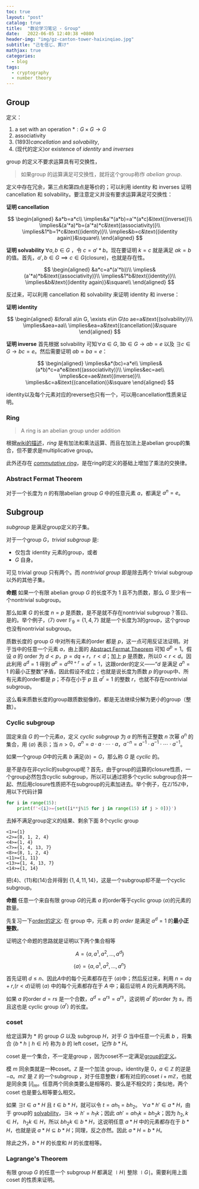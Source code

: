 ```yaml
---
toc: true
layout: "post"
catalog: true
title:  "数论学习笔记 - Group"
date:   2022-06-05 12:40:38 +0800
header-img: "img/gz-canton-tower-haixinqiao.jpg"
subtitle: "己を信じ、貫け"
mathjax: true
categories: 
  - blog
tags:
  - cryptography
  - number theory
---
```



## Group
定义：
1. a set with an operation $*:G\times G\to G$
2. associativity
3. (1893)_cancellation_ and _solvability_,
4. (现代的定义)or existence of _identity_ and _inverses_

group 的定义不要求运算具有可交换性，

> 如果group 的运算满足可交换性，就将这个group称作 _abelian group_.

定义中存在冗余，第三点和第四点是等价的；可以利用 identity 和 inverses 证明 cancellation 和 solvability。要注意定义并没有要求运算满足可交换性：

**证明 cancellation**

$$
\begin{aligned}
&a*b=a*c\\
\implies&a'*(a*b)=a'*(a*c)&\text{(inverse)}\\
\implies&(a'*a)*b=(a'*a)*c&\text{(associativity)}\\
\implies&1*b=1*c&\text{(identity)}\\
\implies&b=c&\text{(identity again)}&\square\\
\end{aligned}
$$

**证明 solvability** $\forall a,b \in G$ ，令 $c=a'*b$。现在要证明 $k=c$ 就是满足 $ak=b$的值。首先，$a',b\in G\implies c\in G\text{(closure)}$，也就是存在性。

$$
\begin{aligned}
&a*c=a*(a'*b))\\
\implies&(a'*a)*b&\text{(associativity)}\\
\implies&1*b&\text{(identity)}\\
\implies&b&\text{(identity again)}&\square\\
\end{aligned}
$$

反过来，可以利用 cancellation 和 solvability 来证明 identity 和 inverse：

**证明 identity** 

$$
\begin{aligned}
&\forall a\in G, \exists e\in G\to ae=a&\text{(solvability)}\\
\implies&aea=aa\\
\implies&ea=a&\text{(cancellation)}&\square
\end{aligned}
$$


**证明 inverse** 首先根据 solvability 可知$\forall a\in G, \exists b\in G\to ab=e$ 以及 $\exists c\in G\to bc=e$。然后需要证明 $ab=ba=e$：


$$
\begin{aligned}
\implies&a*(bc)=a*e\\
\implies&(a*b)*c=a*e&\text{(associativity)}\\
\implies&ec=ae\\
\implies&ce=ae&\text{(inverse)}\\
\implies&c=a&\text{(cancellation)}&\square
\end{aligned}
$$

identity以及每个元素对应的reverse也只有一个，可以用cancellation性质来证明。

### Ring

> A ring is an abelian group under addition

根据[wiki的描述](https://en.wikipedia.org/wiki/Ring_(mathematics))，_ring_ 是有加法和乘法运算、而且在加法上是abelian group的集合，但不要求是multiplicative group。

此外还存在 [_commutative ring_](https://en.wikipedia.org/wiki/Commutative_ring)，是在ring的定义的基础上增加了乘法的交换律。

### Abstract Fermat Theorem

对于一个长度为 $n$ 的有限abelian group $G$ 中的任意元素 $a$，都满足 $a^n=e$。

## Subgroup

_subgroup_ 是满足group定义的子集。

对于一个group $G$，_trivial subgroup_ 是: 
- 仅包含 identity 元素的group，或者
- $G$ 自身。

可见 trivial group 只有两个。而 _nontrivial group_ 即是除去两个 trivial subgroup 以外的其他子集。

**命题** 如果一个有限 abelian group $G$ 的长度不为 $1$ 且不为质数，那么 $G$ 至少有一个nontrivial subgroup。

那么如果 $G$ 的长度 $n=p$ 是质数，是不是就不存在nontrivial subgroup？答曰、是的。举个例子，$\langle7\rangle \text{ over }\mathbb{F}_9 = \{1,4,7\}$ 就是一个长度为3的group，这个group也没有nontrivial subgroup。

质数长度的 group $G$ 中对所有元素的order 都是 $p$，这一点可用反证法证明。对于当中的任意一个元素 $a$，由上面的 [Abstract Fermat Theorem](#abstract-fermat-theorem
) 可知 $a^p=1$。假设 $a$ 的 order 为 $d<p$，$p=dq+r$，$r\lt d$；加上 $p$ 是质数，所以$0\lt r\lt d$。因此利用 $a^d=1$ 得到 $a^p=a^{dq+r}=a^{r}=1$，这跟order的定义——“$d$ 是满足 $a^n=1$ 的最小正整数”矛盾，因此假设不成立；也就是说长度为质数 $p$ 的group中、所有元素的order都是 $p$；不存在小于 $p$ 且 $a^r=1$ 的整数 $r$，也就不存在nontrivial subgroup。

这么看来质数长度的group跟质数挺像的，都是无法继续分解为更小的group（整数）。

### Cyclic subgroup

固定来自 $G$ 的一个元素$a$，定义 _cyclic subgroup_ 为 $a$ 的所有正整数 $n$ 次幂 $a^n$ 的集合，用 $\langle a \rangle$ 表示；当 $n>0$，$a^n=a\cdot a\cdot\cdots\cdot a$，$a^{-n}=a^{-1}\cdot a^{-1}\cdot\cdots\cdot a^{-1}$。

如果一个group $G$中的元素 $b$ 满足$\langle b\rangle=G$，那么称 $G$ 是 _cyclic_ 的。

是不是存在非cyclic的subgroup呢？首先，由于group的运算的closure性质，一个group必然包含cyclic subgroup，所以可以通过把多个cyclic subgroup合并一起、然后用closure性质把不在subgroup的元素加进去。举个例子，在$\mathbb{Z}/15\mathbb{Z}$中，用以下代码计算
```python
for i in range(15):
    print(f'<{i}>={set([i**j%15 for j in range(15) if j > 0])}')
```
去掉不满足group定义的结果、剩余下面 8个cyclic group
```
<1>={1}
<2>={8, 1, 2, 4}
<4>={1, 4}
<7>={1, 4, 13, 7}
<8>={8, 1, 2, 4}
<11>={1, 11}
<13>={1, 4, 13, 7}
<14>={1, 14}
```

把$\langle4\rangle$、$\langle11\rangle$和$\langle 14\rangle$合并得到 $\{1,4,11,14\}$，这是一个subgroup却不是一个cyclic subgroup。

**命题** 任意一个来自有限 group $G$的元素 $a$ 的order等于cyclic group $\langle a\rangle$的元素的数量。

先复习一下[order的定义](https://en.wikipedia.org/wiki/Multiplicative_order): 在 group 中，元素 $a$ 的 _order_ 是满足 $a^d=1$ 的**最小正整数**。

证明这个命题的思路就是证明以下两个集合相等

$$
A=\{a,a^1,a^2,...,a^d\}
$$

$$
\langle a\rangle=\{a,a^1,a^2,...,a^n\}
$$

首先证明 $d\le n$、因此$A$中的每个元素都存在于 $\langle a\rangle$中；然后反过来，利用 $n=dq+r\text{,}(r\lt d)$证明 $\langle a\rangle$ 中的每个元素都存在于 $A$ 中；最后证明 $A$ 的元素两两不同。

如果 $a$ 的order $d=rs$ 是一个合数，$a^d=a^{rs}={a^r}^s$，这说明 $a^r$ 的order 为 $s$，而且这也是 cyclic group $\langle a^r\rangle$ 的长度。

### coset

给定运算为 $*$ 的 group $G$ 以及 subgroup $H$，对于 $G$ 当中任意一个元素 $b$ ，将集合 $\{b*h\mid h\in H\}$ 称为 $b$ 的 left coset，记作 $b*H$。

coset 是一个集合，不一定是group ，因为coset不一定满足[group的定义](#group)。

模 $m$ 同余类就是一种coset。$\mathbb{Z}$ 是一个加法 group，identity是 $0$，$a\in\mathbb{Z}$ 的逆是 $-a$。$m\mathbb{Z}$ 是 $\mathbb{Z}$ 的一个subgroup ，对于任意整数 $i$ 都有对应的coset $i+m\mathbb{Z}$，也就是同余类 $[i]_m$。任意两个同余类要么是相等的、要么是不相交的；类似地，两个 coset 也是要么相等要么相交。

如果 $\exists t\in a*H$ 且 $t\in b*H$，就可以令 $t=ah_1=bh_2$。 $\forall a*h'\in a*H$，由于 group的 [solvability](#group)，$\exists k \to h'=h_1k$；因此 $ah'=ah_1k=bh_2k$；因为 $h_2,k\in H$， $h_2k\in H$，所以 $bh_2k\in b*H$，这说明任意 $a*H$ 中的元素都存在于 $b*H$，也就是说 $a*H\subseteq b*H$；同理，反之亦然。因此 $a*H=b*H$。

除此之外，$b*H$ 的长度和 $H$ 的长度相等。
<!-- 

给定 m, a,b

mi+a
mj+b

mi1+a=mj1+b

mi2+a=m(i2-i1+i1)+a=m(i2-i1)+b
 -->

### Lagrange's Theorem

有限 group $G$ 的任意一个 subgroup $H$ 都满足 $\mid H\mid$ 整除 $\mid G\mid$。需要利用上面 coset 的性质来证明。

<!-- Abstract Fermat's theorem 是 Lagrange's theorem 在质数长度的group上的推论。 -->

